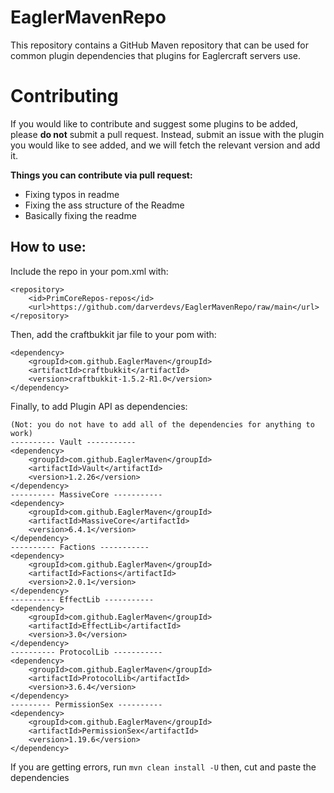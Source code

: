 # EaglerMavenRepo

This repository contains a GitHub Maven repository that can be used for common plugin dependencies that plugins for Eaglercraft servers use.

# Contributing

If you would like to contribute and suggest some plugins to be added, please **do not** submit a pull request. Instead, submit an issue with the plugin you would like to see added, and we will fetch the relevant version and add it.

**Things you can contribute via pull request:**
- Fixing typos in readme
- Fixing the ass structure of the Readme
- Basically fixing the readme
## How to use:

Include the repo in your pom.xml with:
```
<repository>
    <id>PrimCoreRepos-repos</id>
    <url>https://github.com/darverdevs/EaglerMavenRepo/raw/main</url>
</repository>
```
Then, add the craftbukkit jar file to your pom with:
```
<dependency>
    <groupId>com.github.EaglerMaven</groupId>
    <artifactId>craftbukkit</artifactId>
    <version>craftbukkit-1.5.2-R1.0</version>
</dependency>
```
Finally, to add Plugin API as dependencies:
```
(Not: you do not have to add all of the dependencies for anything to work)
---------- Vault -----------
<dependency>
    <groupId>com.github.EaglerMaven</groupId>
    <artifactId>Vault</artifactId>
    <version>1.2.26</version>
</dependency>
---------- MassiveCore -----------
<dependency>
    <groupId>com.github.EaglerMaven</groupId>
    <artifactId>MassiveCore</artifactId>
    <version>6.4.1</version>
</dependency>
---------- Factions -----------
<dependency>
    <groupId>com.github.EaglerMaven</groupId>
    <artifactId>Factions</artifactId>
    <version>2.0.1</version>
</dependency>
---------- EffectLib -----------
<dependency>
    <groupId>com.github.EaglerMaven</groupId>
    <artifactId>EffectLib</artifactId>
    <version>3.0</version>
</dependency>
---------- ProtocolLib -----------
<dependency>
    <groupId>com.github.EaglerMaven</groupId>
    <artifactId>ProtocolLib</artifactId>
    <version>3.6.4</version>
</dependency>
--------- PermissionSex ----------
<dependency>
    <groupId>com.github.EaglerMaven</groupId>
    <artifactId>PermissionSex</artifactId>
    <version>1.19.6</version>
</dependency>
```

If you are getting errors, run `mvn clean install -U` then, cut and paste the dependencies
